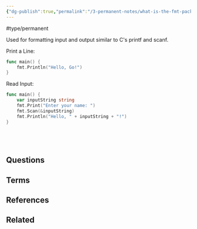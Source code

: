 ```yaml
---
{"dg-publish":true,"permalink":"/3-permanent-notes/what-is-the-fmt-package/","created":"2023-08-03T14:22:15.901+02:00","updated":"2023-08-16T21:56:57.886+02:00"}
---
```


#type/permanent 

Used for formatting input and output similar to C's printf and scanf.

Print a Line:
```go
func main() {
    fmt.Println("Hello, Go!")
}
```

Read Input:
```go
func main() {
    var inputString string
    fmt.Print("Enter your name: ")
    fmt.Scan(&inputString)
    fmt.Println("Hello, " + inputString + "!")
}
```
 
---
## Questions
## Terms

## References

## Related